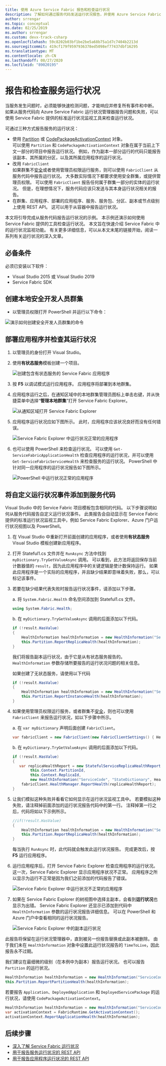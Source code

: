 ```yaml
---
title: 使用 Azure Service Fabric 报告和检查运行状况
description: 了解如何通过服务代码发送运行状况报告，并使用 Azure Service Fabric 提供的运行状况监视工具来检查服务的运行状况。
author: srrengar
ms.topic: conceptual
ms.date: 02/25/2019
ms.author: srrengar
ms.custom: devx-track-csharp
ms.openlocfilehash: 59c8202b03bf1be2be5a68b75a1d7c7404b2213d
ms.sourcegitcommit: 419cf179f9597936378ed5098ef77437dbf16295
ms.translationtype: MT
ms.contentlocale: zh-CN
ms.lasthandoff: 08/27/2020
ms.locfileid: "89020195"
---
```

# <a name="report-and-check-service-health"></a>报告和检查服务运行状况
当服务发生问题时，必须能够快速检测问题，才能响应并修复所有事件和中断。 如果从服务代码向 Azure Service Fabric 运行状况管理器报告问题和失败，可以使用 Service Fabric 提供的标准运行状况监视工具来检查运行状况。

可通过三种方式报告服务的运行状况：

* 使用 [Partition](/dotnet/api/system.fabric.istatefulservicepartition) 或 [CodePackageActivationContext](/dotnet/api/system.fabric.codepackageactivationcontext) 对象。  
  可以使用 `Partition` 和 `CodePackageActivationContext` 对象在属于当前上下文一部分的项目中报告运行状况。 例如，作为副本一部分运行的代码只能报告该副本、其所属的分区，以及其所属应用程序的运行状况。
* 改用 `FabricClient`   
  如果群集不[安全](service-fabric-cluster-security.md)或者使用管理员权限运行服务，则可以使用 `FabricClient` 从服务代码中报告运行状况。 大多数实际情况下都要求使用安全群集，或提供管理员权限。 可以使用 `FabricClient` 报告任何属于群集一部分的实体的运行状况。 但是，在理想情况下，服务代码应该只发送与其本身运行状况相关的报告。
* 在群集、应用程序、部署的应用程序、服务、服务包、分区、副本或节点级别上使用 REST API。 这可以用于从容器中报告运行状况。

本文将引导完成从服务代码报告运行状况的示例。 本示例还演示如何使用 Service Fabric 提供的工具检查运行状况。 本文旨在快速介绍 Service Fabric 中的运行状况监视功能。 有关更多详细信息，可以从本文末尾的链接开始，阅读一系列有关运行状况的深入文章。

## <a name="prerequisites"></a>必备条件
必须已安装以下软件：

* Visual Studio 2015 或 Visual Studio 2019
* Service Fabric SDK

## <a name="to-create-a-local-secure-dev-cluster"></a>创建本地安全开发人员群集
* 以管理员权限打开 PowerShell 并运行以下命令：

![演示如何创建安全开发人员群集的命令](./media/service-fabric-diagnostics-how-to-report-and-check-service-health/create-secure-dev-cluster.png)

## <a name="to-deploy-an-application-and-check-its-health"></a>部署应用程序并检查其运行状况
1. 以管理员的身份打开 Visual Studio。
1. 使用**有状态服务**模板创建一个项目。
   
    ![创建包含有状态服务的 Service Fabric 应用程序](./media/service-fabric-diagnostics-how-to-report-and-check-service-health/create-stateful-service-application-dialog.png)
1. 按 **F5** 以调试模式运行应用程序。 应用程序将部署到本地群集。
1. 应用程序运行之后，在通知区域中的本地群集管理员图标上单击右键，并从快捷菜单中选择“**管理本地群集**”打开 Service Fabric Explorer。
   
    ![从通知区域打开 Service Fabric Explorer](./media/service-fabric-diagnostics-how-to-report-and-check-service-health/LaunchSFX.png)
1. 应用程序运行状况应如下图所示。 此时，应用程序应该状况良好而没有任何错误。
   
    ![Service Fabric Explorer 中运行状况正常的应用程序](./media/service-fabric-diagnostics-how-to-report-and-check-service-health/sfx-healthy-app.png)
1. 也可以使用 PowerShell 来检查运行状况。 可以使用 ```Get-ServiceFabricApplicationHealth``` 检查应用程序的运行状况，并可以使用 ```Get-ServiceFabricServiceHealth``` 来检查服务的运行状况。 PowerShell 中针对同一应用程序的运行状况报告如下图所示。
   
    ![PowerShell 中运行状况正常的应用程序](./media/service-fabric-diagnostics-how-to-report-and-check-service-health/ps-healthy-app-report.png)

## <a name="to-add-custom-health-events-to-your-service-code"></a>将自定义运行状况事件添加到服务代码
Visual Studio 中的 Service Fabric 项目模板包含相同的代码。 以下步骤说明如何从服务代码报告自定义运行状况事件。 此类报告会自动显示在 Service Fabric 提供的标准运行状况监视工具中，例如 Service Fabric Explorer、Azure 门户运行状况视图以及 PowerShell。

1. 在 Visual Studio 中重新打开前面创建的应用程序，或者使用**有状态服务** Visual Studio 模板创建新应用程序。
1. 打开 Stateful1.cs 文件并在 `RunAsync` 方法中找到 `myDictionary.TryGetValueAsync` 调用。 可以看到，此方法将返回保存当前计数器值的 `result`，因为此应用程序中的关键逻辑是使计数保持运行。 如果此应用程序是一个实际的应用程序，并且缺少结果即意味着失败，那么，可以标记该事件。
1. 若要在缺少结果代表失败时报告运行状况事件，请添加以下步骤。
   
    a. 将 `System.Fabric.Health` 命名空间添加到 Stateful1.cs 文件。
   
    ```csharp
    using System.Fabric.Health;
    ```
   
    b. 在 `myDictionary.TryGetValueAsync` 调用的后面添加以下代码。
   
    ```csharp
    if (!result.HasValue)
    {
        HealthInformation healthInformation = new HealthInformation("ServiceCode", "StateDictionary", HealthState.Error);
        this.Partition.ReportReplicaHealth(healthInformation);
    }
    ```
    我们将报告副本运行状况，由于它是从有状态服务报告的。 `HealthInformation` 参数存储所要报告的运行状况问题的相关信息。
   
    如果创建了无状态服务，请使用以下代码
   
    ```csharp
    if (!result.HasValue)
    {
        HealthInformation healthInformation = new HealthInformation("ServiceCode", "StateDictionary", HealthState.Error);
        this.Partition.ReportInstanceHealth(healthInformation);
    }
    ```
1. 如果使用管理员权限运行服务，或者群集不[安全](service-fabric-cluster-security.md)，则也可以使用 `FabricClient` 来报告运行状况，如以下步骤中所示。  
   
    a. 在 `var myDictionary` 声明后面创建 `FabricClient`。
   
    ```csharp
    var fabricClient = new FabricClient(new FabricClientSettings() { HealthReportSendInterval = TimeSpan.FromSeconds(0) });
    ```
   
    b. 在 `myDictionary.TryGetValueAsync` 调用的后面添加以下代码。
   
    ```csharp
    if (!result.HasValue)
    {
       var replicaHealthReport = new StatefulServiceReplicaHealthReport(
            this.Context.PartitionId,
            this.Context.ReplicaId,
            new HealthInformation("ServiceCode", "StateDictionary", HealthState.Error));
        fabricClient.HealthManager.ReportHealth(replicaHealthReport);
    }
    ```
1. 让我们模拟这种失败并看看它如何显示在运行状况监视工具中。 若要模拟这种失败，请注释掉前面添加的运行状况报告代码中的第一行。 注释掉第一行之后，代码将如以下示例所示。
   
    ```csharp
    //if(!result.HasValue)
    {
        HealthInformation healthInformation = new HealthInformation("ServiceCode", "StateDictionary", HealthState.Error);
        this.Partition.ReportReplicaHealth(healthInformation);
    }
    ```
   每当执行 `RunAsync` 时，此代码就会触发此运行状况报告。 完成更改后，按 **F5** 运行应用程序。
1. 运行应用程序后，打开 Service Fabric Explorer 检查应用程序的运行状况。 这一次，Service Fabric Explorer 显示应用程序状况不正常。 应用程序之所以显示为运行不正常是因为我们之前添加的代码报告了错误。
   
    ![Service Fabric Explorer 中运行状况不正常的应用程序](./media/service-fabric-diagnostics-how-to-report-and-check-service-health/sfx-unhealthy-app.png)
1. 如果在 Service Fabric Explorer 的树视图中选择主副本，会看到**运行状况**也显示为出错。 Service Fabric Explorer 还显示已添加到代码中 `HealthInformation` 参数的运行状况报告详细信息。 可以在 PowerShell 和 Azure 门户中查看相同的运行状况报告。
   
    ![Service Fabric Explorer 中的副本运行状况](./media/service-fabric-diagnostics-how-to-report-and-check-service-health/replica-health-error-report-sfx.png)

此报告将保留在运行状况管理器中，直到被另一份报告替换或此副本被删除。 由于我们未在 `HealthInformation` 对象中设置此运行状况报告的 `TimeToLive`，因此报告永不过期。

我们建议在最细微的级别（在本例中为副本）报告运行状况。 也可以报告 `Partition` 的运行状况。

```csharp
HealthInformation healthInformation = new HealthInformation("ServiceCode", "StateDictionary", HealthState.Error);
this.Partition.ReportPartitionHealth(healthInformation);
```

若要报告 `Application`、`DeployedApplication` 和 `DeployedServicePackage` 的运行状况，请使用 `CodePackageActivationContext`。

```csharp
HealthInformation healthInformation = new HealthInformation("ServiceCode", "StateDictionary", HealthState.Error);
var activationContext = FabricRuntime.GetActivationContext();
activationContext.ReportApplicationHealth(healthInformation);
```

## <a name="next-steps"></a>后续步骤
* [深入了解 Service Fabric 运行状况](service-fabric-health-introduction.md)
* [用于报告服务运行状况的 REST API](/rest/api/servicefabric/report-the-health-of-a-service)
* [用于报告应用程序运行状况的 REST API](/rest/api/servicefabric/report-the-health-of-an-application)
